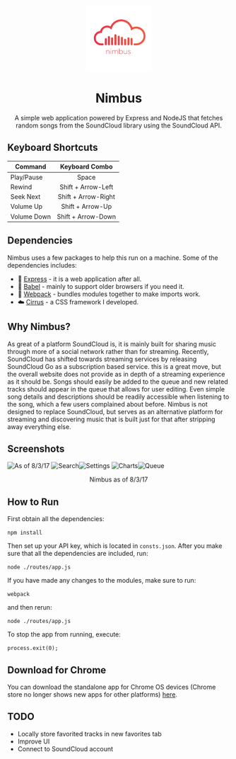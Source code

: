 <p align="center"><a href="https://nimbusmusic.herokuapp.com/" target="_blank"><img width="150" src="https://github.com/Spiderpig86/Nimbus/blob/master/nimbus.png"></a></p>
<h1 align="center">Nimbus</h1>
<p align="center">A simple web application powered by Express and NodeJS that fetches random songs from the SoundCloud library using the SoundCloud API.</p>

## Keyboard Shortcuts
| Command       | Keyboard Combo|
| ------------- |:-------------:|
| Play/Pause    | Space         |
| Rewind   | Shift + Arrow-Left |
| Seek Next   | Shift + Arrow-Right |
| Volume Up     | Shift + Arrow-Up |
| Volume Down   | Shift + Arrow-Down |

## Dependencies
Nimbus uses a few packages to help this run on a machine. Some of the dependencies includes:
* :dash: [Express](https://expressjs.com/) - it is a web application after all.
* :hammer: [Babel](https://babeljs.io/) - mainly to support older browsers if you need it.
* :gem: [Webpack](https://webpack.github.io/) - bundles modules together to make imports work.
* :cloud: [Cirrus](https://github.com/Spiderpig86/Cirrus) - a CSS framework I developed.

## Why Nimbus?
As great of a platform SoundCloud is, it is mainly built for sharing music through more of a social network rather than for streaming. Recently, SoundCloud has shifted towards streaming services by releasing SoundCloud Go as a subscription based service. this is a great move, but the overall website does not provide as in depth of a streaming experience as it should be. Songs should easily be added to the queue and new related tracks should appear in the queue that allows for user editing. Even simple song details and descriptions should be readily accessible when listening to the song, which a few users complained about before. Nimbus is not designed to replace SoundCloud, but serves as an alternative platform for streaming and discovering music that is built just for that after stripping away everything else.

## Screenshots
![As of 8/3/17](http://i.imgur.com/4NaQ14j.png "Nimbus")
![Search](http://i.imgur.com/ye4kyMg.png "Search")![Settings](http://i.imgur.com/IgPWBBg.png "Settings")
![Charts](http://i.imgur.com/LC55WDP.png "Charts")![Queue](http://i.imgur.com/WcJee0O.png "Queue")
<p align="center">Nimbus as of 8/3/17</p>

## How to Run
First obtain all the dependencies:
```
npm install
```
Then set up your API key, which is located in `consts.json`.
After you make sure that all the dependencies are included, run:
```
node ./routes/app.js
```
If you have made any changes to the modules, make sure to run:
```
webpack
```
and then rerun:
```
node ./routes/app.js
```
To stop the app from running, execute:
```
process.exit(0);
```

## Download for Chrome
You can download the standalone app for Chrome OS devices (Chrome store no longer shows new apps for other platforms) [here](https://chrome.google.com/webstore/detail/nimbus-music/kddhelajnednobefibdobkcldimhkooc).

## TODO
* Locally store favorited tracks in new favorites tab
* Improve UI
* Connect to SoundCloud account
